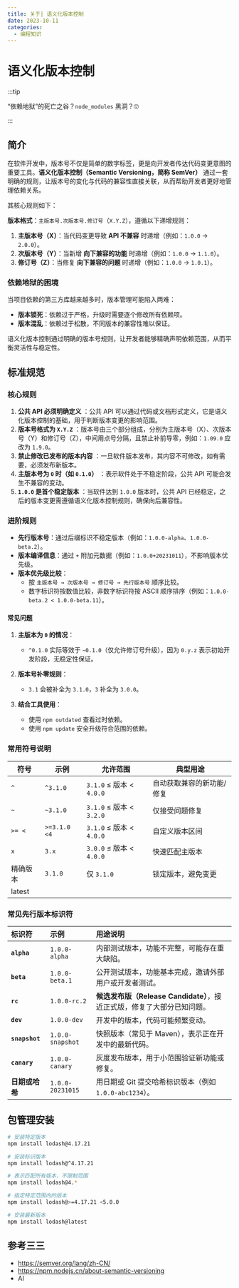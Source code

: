 ```yaml
---
title: 关于| 语义化版本控制
date: 2023-10-11
categories:
  - 编程知识
---
```


# 语义化版本控制

:::tip

“依赖地狱”的死亡之谷？`node_modules` 黑洞？🙄

:::



## 简介

在软件开发中，版本号不仅是简单的数字标签，更是向开发者传达代码变更意图的重要工具。**语义化版本控制（Semantic Versioning，简称 SemVer）** 通过一套明确的规则，让版本号的变化与代码的兼容性直接关联，从而帮助开发者更好地管理依赖关系。

其核心规则如下：

**版本格式**：`主版本号.次版本号.修订号`（`X.Y.Z`），遵循以下递增规则：

1. **主版本号（X）**：当代码变更导致 **API 不兼容** 时递增（例如：`1.0.0` → `2.0.0`）。
2. **次版本号（Y）**：当新增 **向下兼容的功能** 时递增（例如：`1.0.0` → `1.1.0`）。
3. **修订号（Z）**：当修复 **向下兼容的问题** 时递增（例如：`1.0.0` → `1.0.1`）。



### 依赖地狱的困境
当项目依赖的第三方库越来越多时，版本管理可能陷入两难：
- **版本锁死**：依赖过于严格，升级时需要逐个修改所有依赖项。
- **版本混乱**：依赖过于松散，不同版本的兼容性难以保证。

语义化版本控制通过明确的版本号规则，让开发者能够精确声明依赖范围，从而平衡灵活性与稳定性。



## 标准规范



### 核心规则
1. **公共 API 必须明确定义** ：公共 API 可以通过代码或文档形式定义，它是语义化版本控制的基础，用于判断版本变更的影响范围。
2. **版本号格式为 `X.Y.Z`** ：版本号由三个部分组成，分别为主版本号（X）、次版本号（Y）和修订号（Z），中间用点号分隔，且禁止补前导零，例如：`1.09.0` 应改为 `1.9.0`。
3. **禁止修改已发布的版本内容** ：一旦软件版本发布，其内容不可修改，如有需要，必须发布新版本。
4. **主版本号为 `0` 时（如 `0.1.0`）** ：表示软件处于不稳定阶段，公共 API 可能会发生不兼容的变动。
5. **`1.0.0` 是首个稳定版本** ：当软件达到 `1.0.0` 版本时，公共 API 已经稳定，之后的版本变更需遵循语义化版本控制规则，确保向后兼容性。



### 进阶规则
- **先行版本号**：通过后缀标识不稳定版本（例如：`1.0.0-alpha`、`1.0.0-beta.2`）。 
- **版本编译信息**：通过 `+` 附加元数据（例如：`1.0.0+20231011`），不影响版本优先级。
- **版本优先级比较**：
  - 按 `主版本号 → 次版本号 → 修订号 → 先行版本号` 顺序比较。
  - 数字标识符按数值比较，非数字标识符按 ASCII 顺序排序（例如：`1.0.0-beta.2 < 1.0.0-beta.11`）。




#### 常见问题

1. **主版本为 `0` 的情况**：  
   - `^0.1.0` 实际等效于 `~0.1.0`（仅允许修订号升级），因为 `0.y.z` 表示初始开发阶段，无稳定性保证。

2. **版本号补零规则**：  
   - `3.1` 会被补全为 `3.1.0`，`3` 补全为 `3.0.0`。

3. **结合工具使用**：  
   - 使用 `npm outdated` 查看过时依赖。  
   - 使用 `npm update` 安全升级符合范围的依赖。



### 常用符号说明

| 符号     | 示例         | 允许范围                 | 典型用途                  |
| -------- | ------------ | ------------------------ | ------------------------- |
| `^`      | `^3.1.0`     | `3.1.0` ≤ 版本 < `4.0.0` | 自动获取兼容的新功能/修复 |
| `~`      | `~3.1.0`     | `3.1.0` ≤ 版本 < `3.2.0` | 仅接受问题修复            |
| `>= <`   | `>=3.1.0 <4` | `3.1.0` ≤ 版本 < `4.0.0` | 自定义版本区间            |
| `x`      | `3.x`        | `3.0.0` ≤ 版本 < `4.0.0` | 快速匹配主版本            |
| 精确版本 | `3.1.0`      | 仅 `3.1.0`               | 锁定版本，避免变更        |
| latest   |              |                          |                           |



### 常见先行版本标识符

| 标识符         | 示例             | 用途说明                                                     |
| :------------- | :--------------- | :----------------------------------------------------------- |
| **`alpha`**    | `1.0.0-alpha`    | 内部测试版本，功能不完整，可能存在重大缺陷。                 |
| **`beta`**     | `1.0.0-beta.1`   | 公开测试版本，功能基本完成，邀请外部用户或开发者测试。       |
| **`rc`**       | `1.0.0-rc.2`     | **候选发布版（Release Candidate）**，接近正式版，修复了大部分已知问题。 |
| **`dev`**      | `1.0.0-dev`      | 开发中的版本，代码可能频繁变动。                             |
| **`snapshot`** | `1.0.0-snapshot` | 快照版本（常见于 Maven），表示正在开发中的最新代码。         |
| **`canary`**   | `1.0.0-canary`   | 灰度发布版本，用于小范围验证新功能或修复。                   |
| **日期或哈希** | `1.0.0-20231015` | 用日期或 Git 提交哈希标识版本（例如 `1.0.0-abc1234`）。      |



## 包管理安装

```bash
# 安装特定版本
npm install lodash@4.17.21

# 安装标识版本
npm install lodash@^4.17.21

# 表示匹配所有版本，不限制范围
npm install lodash@4.*

# 指定特定范围内的版本
npm install lodash@>=4.17.21 <5.0.0

# 安装最新版本
npm install lodash@latest
```





## 参考三三

- https://semver.org/lang/zh-CN/
- https://npm.nodejs.cn/about-semantic-versioning
- AI
